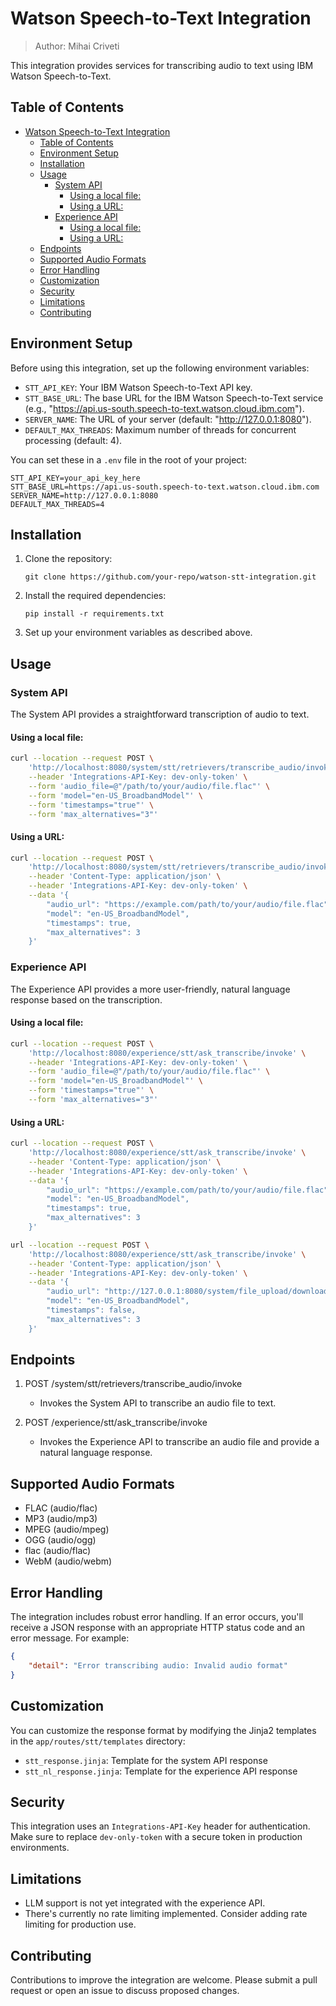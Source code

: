 # Watson Speech-to-Text Integration

> Author: Mihai Criveti

This integration provides services for transcribing audio to text using IBM Watson Speech-to-Text.

## Table of Contents

- [Watson Speech-to-Text Integration](#watson-speech-to-text-integration)
  - [Table of Contents](#table-of-contents)
  - [Environment Setup](#environment-setup)
  - [Installation](#installation)
  - [Usage](#usage)
    - [System API](#system-api)
      - [Using a local file:](#using-a-local-file)
      - [Using a URL:](#using-a-url)
    - [Experience API](#experience-api)
      - [Using a local file:](#using-a-local-file-1)
      - [Using a URL:](#using-a-url-1)
  - [Endpoints](#endpoints)
  - [Supported Audio Formats](#supported-audio-formats)
  - [Error Handling](#error-handling)
  - [Customization](#customization)
  - [Security](#security)
  - [Limitations](#limitations)
  - [Contributing](#contributing)

## Environment Setup

Before using this integration, set up the following environment variables:

- `STT_API_KEY`: Your IBM Watson Speech-to-Text API key.
- `STT_BASE_URL`: The base URL for the IBM Watson Speech-to-Text service (e.g., "https://api.us-south.speech-to-text.watson.cloud.ibm.com").
- `SERVER_NAME`: The URL of your server (default: "http://127.0.0.1:8080").
- `DEFAULT_MAX_THREADS`: Maximum number of threads for concurrent processing (default: 4).

You can set these in a `.env` file in the root of your project:

```
STT_API_KEY=your_api_key_here
STT_BASE_URL=https://api.us-south.speech-to-text.watson.cloud.ibm.com
SERVER_NAME=http://127.0.0.1:8080
DEFAULT_MAX_THREADS=4
```

## Installation

1. Clone the repository:
   ```
   git clone https://github.com/your-repo/watson-stt-integration.git
   ```

2. Install the required dependencies:
   ```
   pip install -r requirements.txt
   ```

3. Set up your environment variables as described above.

## Usage

### System API

The System API provides a straightforward transcription of audio to text.

#### Using a local file:

```bash
curl --location --request POST \
    'http://localhost:8080/system/stt/retrievers/transcribe_audio/invoke' \
    --header 'Integrations-API-Key: dev-only-token' \
    --form 'audio_file=@"/path/to/your/audio/file.flac"' \
    --form 'model="en-US_BroadbandModel"' \
    --form 'timestamps="true"' \
    --form 'max_alternatives="3"'
```

#### Using a URL:

```bash
curl --location --request POST \
    'http://localhost:8080/system/stt/retrievers/transcribe_audio/invoke' \
    --header 'Content-Type: application/json' \
    --header 'Integrations-API-Key: dev-only-token' \
    --data '{
        "audio_url": "https://example.com/path/to/your/audio/file.flac",
        "model": "en-US_BroadbandModel",
        "timestamps": true,
        "max_alternatives": 3
    }'
```

### Experience API

The Experience API provides a more user-friendly, natural language response based on the transcription.

#### Using a local file:

```bash
curl --location --request POST \
    'http://localhost:8080/experience/stt/ask_transcribe/invoke' \
    --header 'Integrations-API-Key: dev-only-token' \
    --form 'audio_file=@"/path/to/your/audio/file.flac"' \
    --form 'model="en-US_BroadbandModel"' \
    --form 'timestamps="true"' \
    --form 'max_alternatives="3"'
```

#### Using a URL:

```bash
curl --location --request POST \
    'http://localhost:8080/experience/stt/ask_transcribe/invoke' \
    --header 'Content-Type: application/json' \
    --header 'Integrations-API-Key: dev-only-token' \
    --data '{
        "audio_url": "https://example.com/path/to/your/audio/file.flac",
        "model": "en-US_BroadbandModel",
        "timestamps": true,
        "max_alternatives": 3
    }'
```

```bash
url --location --request POST \
    'http://localhost:8080/experience/stt/ask_transcribe/invoke' \
    --header 'Content-Type: application/json' \
    --header 'Integrations-API-Key: dev-only-token' \
    --data '{
        "audio_url": "http://127.0.0.1:8080/system/file_upload/download/338e1276-5e3e-44d0-be29-860e915bac5a.flac?key=4f0f3db1e03cd0046918d748622160f687db2dfc9d8047d4a73eb2e8c38e6efa&team_id=team123&user_email=user@example.com",
        "model": "en-US_BroadbandModel",
        "timestamps": false,
        "max_alternatives": 3
    }'
```

## Endpoints

1. POST /system/stt/retrievers/transcribe_audio/invoke
   - Invokes the System API to transcribe an audio file to text.

2. POST /experience/stt/ask_transcribe/invoke
   - Invokes the Experience API to transcribe an audio file and provide a natural language response.

## Supported Audio Formats

- FLAC (audio/flac)
- MP3 (audio/mp3)
- MPEG (audio/mpeg)
- OGG (audio/ogg)
- flac (audio/flac)
- WebM (audio/webm)

## Error Handling

The integration includes robust error handling. If an error occurs, you'll receive a JSON response with an appropriate HTTP status code and an error message. For example:

```json
{
    "detail": "Error transcribing audio: Invalid audio format"
}
```

## Customization

You can customize the response format by modifying the Jinja2 templates in the `app/routes/stt/templates` directory:

- `stt_response.jinja`: Template for the system API response
- `stt_nl_response.jinja`: Template for the experience API response

## Security

This integration uses an `Integrations-API-Key` header for authentication. Make sure to replace `dev-only-token` with a secure token in production environments.

## Limitations

- LLM support is not yet integrated with the experience API.
- There's currently no rate limiting implemented. Consider adding rate limiting for production use.

## Contributing

Contributions to improve the integration are welcome. Please submit a pull request or open an issue to discuss proposed changes.
